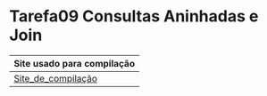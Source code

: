 # Tarefa09 Consultas Aninhadas e Join 
|Site usado para compilação| 
|--------------------------| 
|[Site_de_compilação](https://www.db-fiddle.com/)|
